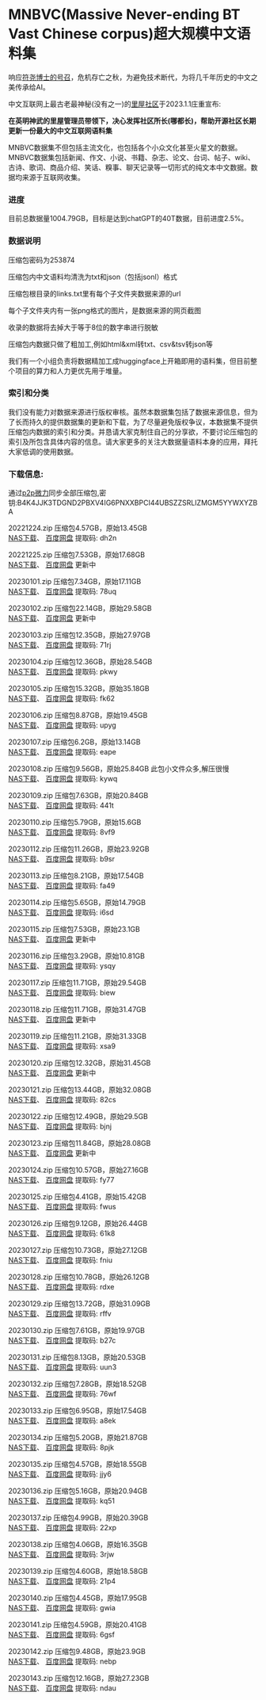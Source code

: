 # MNBVC(Massive Never-ending BT Vast Chinese corpus)超大规模中文语料集

响应[符尧博士的号召](https://yaofu.notion.site/GPT-3-5-360081d91ec245f29029d37b54573756)，危机存亡之秋，为避免技术断代，为将几千年历史的中文之美传承给AI。

中文互联网上最古老最神秘(没有之一)的[里屋社区](http://mnbvc.253874.net/)于2023.1.1庄重宣布:

**在英明神武的里屋管理员带领下，决心发挥社区所长(哪都长)，帮助开源社区长期更新一份最大的中文互联网语料集**

MNBVC数据集不但包括主流文化，也包括各个小众文化甚至火星文的数据。MNBVC数据集包括新闻、作文、小说、书籍、杂志、论文、台词、帖子、wiki、古诗、歌词、商品介绍、笑话、糗事、聊天记录等一切形式的纯文本中文数据。数据均来源于互联网收集。

### 进度

目前总数据量1004.79GB，目标是达到chatGPT的40T数据，目前进度2.5%。

### 数据说明
压缩包密码为253874

压缩包内中文语料均清洗为txt和json（包括jsonl）格式

压缩包根目录的links.txt里有每个子文件夹数据来源的url

每个子文件夹内有一张png格式的图片，是数据来源的网页截图

收录的数据将去掉大于等于8位的数字串进行脱敏

压缩包内数据只做了粗加工,例如html&xml转txt、csv&tsv转json等

我们有一个小组负责将数据精加工成huggingface上开箱即用的语料集，但目前整个项目的算力和人力更优先用于堆量。

### 索引和分类

我们没有能力对数据来源进行版权审核。虽然本数据集包括了数据来源信息，但为了长而持久的提供数据集的更新和下载，为了尽量避免版权争议，本数据集不提供压缩包内数据的索引和分类。并恳请大家克制住自己的分享欲，不要讨论压缩包的索引及所包含具体内容的信息。请大家更多的关注大数据量语料本身的应用，拜托大家低调的使用数据。


### 下载信息:

通过[p2p微力](http://www.verysync.com/manual/)同步全部压缩包,密钥:B4K4JJK3TDGND2PBXV4IG6PNXXBPCI44UBSZZSRLIZMGM5YYWXYZBA

20221224.zip 压缩包4.57GB，原始13.45GB   
[NAS下载](http://gofile.me/71YIF/jiVmAUnNt)、
[百度网盘](https://pan.baidu.com/s/19DWSU68IukKWQqoEgjuVRQ?pwd=dh2n) 提取码: dh2n 

20221225.zip 压缩包7.53GB，原始17.68GB   
[NAS下载](http://gofile.me/71YIF/Bd0HPOidC)、
[百度网盘]() 更新中

20230101.zip 压缩包7.34GB，原始17.11GB   
[NAS下载](http://gofile.me/71YIF/lMZ7nFAus)、
[百度网盘](https://pan.baidu.com/s/1TLEkczf5_pQlWcXwLPPcEw?pwd=78uq) 提取码: 78uq  

20230102.zip 压缩包22.14GB，原始29.58GB   
[NAS下载](http://gofile.me/71YIF/4UtXpX7dk)、
[百度网盘]() 更新中 

20230103.zip 压缩包12.35GB，原始27.97GB   
[NAS下载](http://gofile.me/71YIF/ka1tGFXNr)、
[百度网盘](https://pan.baidu.com/s/1gbRuTqVCShb-_0x577cipw?pwd=71rj) 提取码: 71rj

20230104.zip 压缩包12.36GB，原始28.54GB   
[NAS下载](http://gofile.me/71YIF/mgM6Ns2lB)、
[百度网盘](https://pan.baidu.com/s/1FxxJK3Il3F-AKd9tGXbcnw?pwd=pkwy) 提取码: pkwy 

20230105.zip 压缩包15.32GB，原始35.18GB   
[NAS下载](http://gofile.me/71YIF/jeJLkSyfp)、
[百度网盘](https://pan.baidu.com/s/14KT1Y24pXX5RYFUyQ1fIJw?pwd=fk62) 提取码: fk62 

20230106.zip 压缩包8.87GB，原始19.45GB   
[NAS下载](http://gofile.me/71YIF/pgXGycR5a)、
[百度网盘](https://pan.baidu.com/s/1-t9olFvJsQsMAwgWTWtV2A?pwd=upyg) 提取码: upyg 

20230107.zip 压缩包6.2GB，原始13.14GB   
[NAS下载](http://gofile.me/71YIF/vMQ3cmMz2)、
[百度网盘](https://pan.baidu.com/s/1NfuytYsAHqtACTs2Yfv-XA?pwd=eape) 提取码: eape  

20230108.zip 压缩包9.56GB，原始25.84GB  此包小文件众多,解压很慢   
[NAS下载](http://gofile.me/71YIF/bqqGBXY7f)、
[百度网盘](https://pan.baidu.com/s/1ZA3ljZ18LcLeUrjHyWH9Uw?pwd=kywq) 提取码: kywq 

20230109.zip 压缩包7.63GB，原始20.84GB   
[NAS下载](http://gofile.me/71YIF/Dzm1O8Awb)、
[百度网盘](https://pan.baidu.com/s/1weZmOaz4SwHWf9-h8RdHBw?pwd=441t) 提取码: 441t 

20230110.zip 压缩包5.79GB，原始15.6GB   
[NAS下载](http://gofile.me/71YIF/7cTfpvNK9)、
[百度网盘](https://pan.baidu.com/s/1YjiYGe6AZfgR6qNFc9SwCw?pwd=8vf9) 提取码: 8vf9

20230112.zip 压缩包11.26GB，原始23.92GB   
[NAS下载](http://gofile.me/71YIF/MiBvitCqp)、
[百度网盘](https://pan.baidu.com/s/1mtCQ8Sz7ImZ9U-0cM-qdcQ?pwd=b9sr) 提取码: b9sr

20230113.zip 压缩包8.21GB，原始17.54GB   
[NAS下载](http://gofile.me/71YIF/IxPtnY29r)、
[百度网盘](https://pan.baidu.com/s/1tv6ghAgXuHO7nCqn7YVfjA?pwd=fa49) 提取码: fa49

20230114.zip 压缩包5.65GB，原始14.79GB   
[NAS下载](http://gofile.me/71YIF/IkaZLmMbu)、
[百度网盘](https://pan.baidu.com/s/18dY4-7TeJksStIVYXCkJlw?pwd=i6sd) 提取码: i6sd   

20230115.zip 压缩包7.53GB，原始23.1GB   
[NAS下载](http://gofile.me/71YIF/QoTbvW4sz)、
[百度网盘]() 更新中   

20230116.zip 压缩包3.29GB，原始10.81GB   
[NAS下载](http://gofile.me/71YIF/dqrgJmd2B)、
[百度网盘](https://pan.baidu.com/s/1tIArlWw_pcoxEAtcYkrblg?pwd=ysqy) 提取码: ysqy 

20230117.zip 压缩包11.71GB，原始29.54GB   
[NAS下载](http://gofile.me/71YIF/FSLYVLbd3)、
[百度网盘](https://pan.baidu.com/s/1YgOMZjFAzx3WKSPEN056rg?pwd=biew) 提取码: biew  

20230118.zip 压缩包11.71GB，原始31.47GB   
[NAS下载](http://gofile.me/71YIF/A1htUfq1h)、
[百度网盘]() 更新中   

20230119.zip 压缩包11.21GB，原始31.33GB   
[NAS下载](http://gofile.me/71YIF/9Hu0MZuQc)、
[百度网盘](https://pan.baidu.com/s/1h3QFWz-kQvvs38a7mcus_w?pwd=xsa9) 提取码: xsa9   

20230120.zip 压缩包12.32GB，原始31.45GB   
[NAS下载](http://gofile.me/71YIF/IEsha6Cpa)、
[百度网盘]() 更新中    

20230121.zip 压缩包13.44GB，原始32.08GB   
[NAS下载](http://gofile.me/71YIF/vob2gJW1A)、
[百度网盘](https://pan.baidu.com/s/1dgUIxXaA14fO5ZzdCRHzYA?pwd=82cs) 提取码: 82cs    

20230122.zip 压缩包12.49GB，原始29.5GB   
[NAS下载](http://gofile.me/71YIF/1Stqsa5W4)、
[百度网盘](https://pan.baidu.com/s/18JwXVhakYsrvHW7pZL2vgQ?pwd=bjnj) 提取码: bjnj    

20230123.zip 压缩包11.84GB，原始28.08GB   
[NAS下载](http://gofile.me/71YIF/JoK1L8Bnr)、
[百度网盘]() 更新中     

20230124.zip 压缩包10.57GB，原始27.16GB   
[NAS下载](http://gofile.me/71YIF/UjIyr9pNT)、
[百度网盘](https://pan.baidu.com/s/1zPDwlCeSv-co8AsfkWEQWQ?pwd=fy77) 提取码: fy77   

20230125.zip 压缩包4.41GB，原始15.42GB   
[NAS下载](http://gofile.me/71YIF/nXpgPU470)、
[百度网盘](https://pan.baidu.com/s/1gYSc9-rHaHQyiChkOHtG-w?pwd=fwus) 提取码: fwus   

20230126.zip 压缩包9.12GB，原始26.44GB   
[NAS下载](http://gofile.me/71YIF/AkVZzPrdA)、
[百度网盘](https://pan.baidu.com/s/1hwjwhgf-SjAXFC5H5gGRSQ?pwd=61k8) 提取码: 61k8   

20230127.zip 压缩包10.73GB，原始27.12GB   
[NAS下载](http://gofile.me/71YIF/COT89zLzf)、
[百度网盘](https://pan.baidu.com/s/1hP8A-heWXKCWRkYxQaJNQA?pwd=fniu) 提取码: fniu   

20230128.zip 压缩包10.78GB，原始26.12GB   
[NAS下载](http://gofile.me/71YIF/rDkoqgI5d)、
[百度网盘](https://pan.baidu.com/s/1eV3181pSYE7ANYD09-md0Q?pwd=rdxe) 提取码: rdxe   

20230129.zip 压缩包13.72GB，原始31.09GB   
[NAS下载](http://gofile.me/71YIF/dw9Jk2qRG)、
[百度网盘](https://pan.baidu.com/s/1qsNOpeFkFAsFnNmXQGTI_g?pwd=rffv) 提取码: rffv   

20230130.zip 压缩包7.61GB，原始19.97GB   
[NAS下载](http://gofile.me/71YIF/nw95xXjWZ)、
[百度网盘](https://pan.baidu.com/s/1rmKj0GNYsgrcgJzS2Z0B3A?pwd=b27c) 提取码: b27c   

20230131.zip 压缩包8.13GB，原始20.53GB   
[NAS下载](http://gofile.me/71YIF/Y1U0dlfzm)、
[百度网盘](https://pan.baidu.com/s/1jyfZf8ZjjI5H8-_o7hBodA?pwd=uun3) 提取码: uun3   

20230132.zip 压缩包7.28GB，原始18.52GB   
[NAS下载](http://gofile.me/71YIF/w1rtaJ3ZU)、
[百度网盘](https://pan.baidu.com/s/1fgRkHilLQQsr_Z7FVjs3FQ?pwd=76wf) 提取码: 76wf   

20230133.zip 压缩包6.95GB，原始17.54GB   
[NAS下载](http://gofile.me/71YIF/g4YgM5pQB)、
[百度网盘](https://pan.baidu.com/s/1IaY6egHHSKjQlc3RZ_bhPw?pwd=a8ek) 提取码: a8ek   

20230134.zip 压缩包5.20GB，原始21.87GB   
[NAS下载](http://gofile.me/71YIF/bjmilSYfg)、
[百度网盘](https://pan.baidu.com/s/16q2XG_iXu0B5Ip_Tq-HJkw?pwd=8pjk) 提取码: 8pjk   

20230135.zip 压缩包4.57GB，原始18.55GB   
[NAS下载](http://gofile.me/71YIF/pVEsa6Y6t)、
[百度网盘](https://pan.baidu.com/s/1XuQFUbxenvn64JACk_TZYQ?pwd=jjy6) 提取码: jjy6   

20230136.zip 压缩包5.16GB，原始20.94GB   
[NAS下载](http://gofile.me/71YIF/9NzlsPPOx)、
[百度网盘](https://pan.baidu.com/s/1LqtjIAGeg3flQP_le-NcjA?pwd=kq51) 提取码: kq51   

20230137.zip 压缩包4.99GB，原始20.39GB   
[NAS下载](http://gofile.me/71YIF/ozB6oUWpk)、
[百度网盘](https://pan.baidu.com/s/1eagIBWbMwG5SJeGnPXVf6A?pwd=22xp) 提取码: 22xp   

20230138.zip 压缩包4.06GB，原始16.35GB   
[NAS下载](http://gofile.me/71YIF/pfuyhg0rl)、
[百度网盘](https://pan.baidu.com/s/1CdC-M9cCci3lPlqJcon86Q?pwd=3rjw) 提取码: 3rjw   

20230139.zip 压缩包4.60GB，原始18.58GB   
[NAS下载](http://gofile.me/71YIF/zZ9qOVNtK)、
[百度网盘](https://pan.baidu.com/s/1A0-DWrr72jZSnuRs-umbfQ?pwd=21p4) 提取码: 21p4   

20230140.zip 压缩包4.45GB，原始17.95GB   
[NAS下载](http://gofile.me/71YIF/v9E6hGeh7)、
[百度网盘](https://pan.baidu.com/s/1JubTHBl_ausXJl6-4IuWSA?pwd=gwia) 提取码: gwia   

20230141.zip 压缩包4.59GB，原始20.41GB   
[NAS下载](http://gofile.me/71YIF/K6mxVARID)、
[百度网盘](https://pan.baidu.com/s/1PHNgGsYs5yTPWy7ix5amig?pwd=6gsf) 提取码: 6gsf   

20230142.zip 压缩包9.48GB，原始23.9GB   
[NAS下载](http://gofile.me/71YIF/agGQyIr23)、
[百度网盘](https://pan.baidu.com/s/12VJq98YYminByUHmMdPQdA?pwd=nebp) 提取码: nebp   

20230143.zip 压缩包12.16GB，原始27.23GB   
[NAS下载](http://gofile.me/71YIF/f8ORx5FeU)、
[百度网盘](https://pan.baidu.com/s/1dc2zRjiSPr5GELNJbxGeVQ?pwd=ndau) 提取码: ndau   



